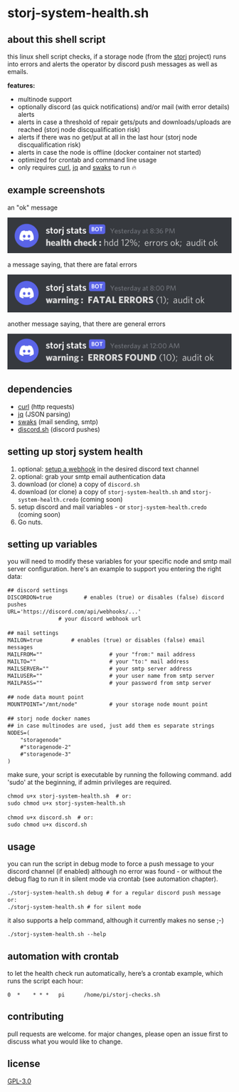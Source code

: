 # storj-system-health.sh

## about this shell script
this linux shell script checks, if a storage node (from the [storj][storj] project) runs into errors and alerts the operator by discord push messages as well as emails. 

**features:**
* multinode support
* optionally discord (as quick notifications) and/or mail (with error details) alerts
* alerts in case a threshold of repair gets/puts and downloads/uploads are reached (storj node discqualification risk)
* alerts if there was no get/put at all in the last hour (storj node discqualification risk)
* alerts in case the node is offline (docker container not started)
* optimized for crontab and command line usage
* only requires [curl][curl], [jq][jq] and [swaks][swaks] to run 🔥

## example screenshots

an "ok" message

![ok message](/examples/discord-example-all-fine.jpg)

a message saying, that there are fatal errors

![fatal error message](/examples/discord-example-fatal-error.jpg)

another message saying, that there are general errors

![fatal error message](/examples/discord-example-general-error.jpg)

## dependencies
- [curl][curl] (http requests)
- [jq][jq] (JSON parsing)
- [swaks][swaks] (mail sending, smtp)
- [discord.sh][discord.sh] (discord pushes)

## setting up storj system health
1. optional: [setup a webhook][webhook] in the desired discord text channel
2. optional: grab your smtp email authentication data
3. download (or clone) a copy of `discord.sh`
4. download (or clone) a copy of `storj-system-health.sh` and `storj-system-health.credo` (coming soon)
5. setup discord and mail variables - or `storj-system-health.credo` (coming soon)
6. Go nuts.

## setting up variables
you will need to modify these variables for your specific node and smtp mail server configuration. here's an example to support you entering the right data:
```
## discord settings
DISCORDON=true			# enables (true) or disables (false) discord pushes
URL='https://discord.com/api/webhooks/...' 
				# your discord webhook url

## mail settings
MAILON=true			# enables (true) or disables (false) email messages
MAILFROM=""                     # your "from:" mail address
MAILTO=""                       # your "to:" mail address
MAILSERVER=""                   # your smtp server address
MAILUSER=""                     # your user name from smtp server
MAILPASS=""                     # your password from smtp server

## node data mount point
MOUNTPOINT="/mnt/node"          # your storage node mount point

## storj node docker names
## in case multinodes are used, just add them es separate strings
NODES=(
	"storagenode"
	#"storagenode-2"
	#"storagenode-3"
)
```

make sure, your script is executable by running the following command. add 'sudo' at the beginning, if admin privileges are required. 
```
chmod u+x storj-system-health.sh  # or:
sudo chmod u+x storj-system-health.sh

chmod u+x discord.sh  # or:
sudo chmod u+x discord.sh
```

## usage

you can run the script in debug mode to force a push message to your discord channel (if enabled) although no error was found - or without the debug flag to run it in silent mode via crontab (see automation chapter).

```
./storj-system-health.sh debug # for a regular discord push message or:
./storj-system-health.sh # for silent mode
```

it also supports a help command, although it currently makes no sense ;-) 

```
./storj-system-health.sh --help
```

## automation with crontab
to let the health check run automatically, here’s a crontab example, which runs the script each hour: 
```
0  *    * * *   pi      /home/pi/storj-checks.sh
```

## contributing

pull requests are welcome. for major changes, please open an issue first to discuss what you would like to change.

## license

[GPL-3.0](https://www.gnu.org/licenses/gpl-3.0.en.html)


<!-- Programs -->
[discord.sh]: https://github.com/ChaoticWeg/discord.sh
[successrates.sh]: https://github.com/ReneSmeekes/storj_success_rate
[curl]: https://curl.haxx.se/
[jq]: https://stedolan.github.io/jq/
[storj]: https://www.storj.io
[swaks]: https://github.com/jetmore/swaks
<!-- Documentation -->
[webhook]: https://support.discordapp.com/hc/en-us/articles/228383668-Intro-to-Webhooks
